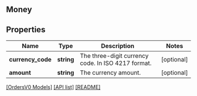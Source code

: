 ## Money

## Properties

Name | Type | Description | Notes
------------ | ------------- | ------------- | -------------
**currency_code** | **string** | The three-digit currency code. In ISO 4217 format. | [optional]
**amount** | **string** | The currency amount. | [optional]

[[OrdersV0 Models]](../) [[API list]](../../Api) [[README]](../../../README.md)
